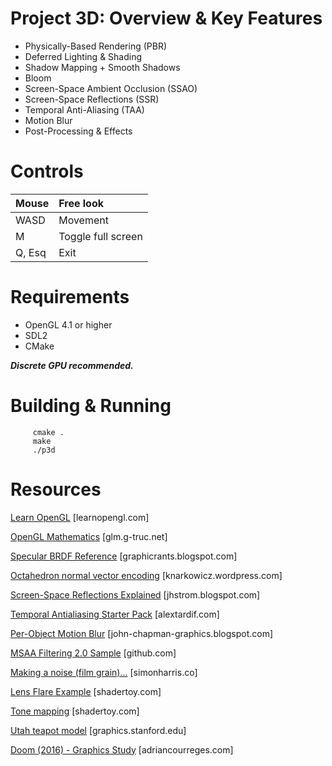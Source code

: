 # Project 3D: Overview & Key Features

* Physically-Based Rendering (PBR)
* Deferred Lighting & Shading
* Shadow Mapping + Smooth Shadows
* Bloom
* Screen-Space Ambient Occlusion (SSAO)
* Screen-Space Reflections (SSR)
* Temporal Anti-Aliasing (TAA)
* Motion Blur
* Post-Processing & Effects

# Controls

Mouse  | Free look
------ | :-----------------
WASD   | Movement
M      | Toggle full screen
Q, Esq | Exit

# Requirements

* OpenGL 4.1 or higher
* SDL2
* CMake

***Discrete GPU recommended.***

# Building & Running

         cmake .
         make
         ./p3d


# Resources

[Learn OpenGL](https://learnopengl.com "Learn OpenGL") [learnopengl.com]

[OpenGL Mathematics](https://glm.g-truc.net/0.9.9/index.html "OpenGL Mathematics") [glm.g-truc.net]

[Specular BRDF Reference](https://graphicrants.blogspot.com/2013/08/specular-brdf-reference.html "Specular BRDF Reference") [graphicrants.blogspot.com]

[Octahedron normal vector encoding](https://knarkowicz.wordpress.com/2014/04/16/octahedron-normal-vector-encoding "Octahedron normal vector encoding") [knarkowicz.wordpress.com]

[Screen-Space Reflections Explained](https://jhstrom.blogspot.com/2021/03/screen-space-reflections-explained.html "Screen-Space Reflections Explained") [jhstrom.blogspot.com]

[Temporal Antialiasing Starter Pack](https://alextardif.com/TAA.html "Temporal Antialiasing Starter Pack") [alextardif.com]

[Per-Object Motion Blur](https://john-chapman-graphics.blogspot.com/2013/01/per-object-motion-blur.html "Per-Object Motion Blur") [john-chapman-graphics.blogspot.com]

[MSAA Filtering 2.0 Sample](https://github.com/TheRealMJP/MSAAFilter "MSAA Filtering 2.0 Sample") [github.com]

[Making a noise (film grain)...](https://simonharris.co/making-a-noise-film-grain-post-processing-effect-from-scratch-in-threejs "Making a noise (film grain)...") [simonharris.co]

[Lens Flare Example](https://www.shadertoy.com/view/4sX3Rs "Lens Flare Example") [shadertoy.com]

[Tone mapping](https://www.shadertoy.com/view/lslGzl "Tone mapping") [shadertoy.com]

[Utah teapot model](https://graphics.stanford.edu/courses/cs148-10-summer/as3/code/as3/teapot.obj "Utah teapot model") [graphics.stanford.edu]

[Doom (2016) - Graphics Study](https://www.adriancourreges.com/blog/2016/09/09/doom-2016-graphics-study "Doom (2016) - Graphics Study") [adriancourreges.com]
